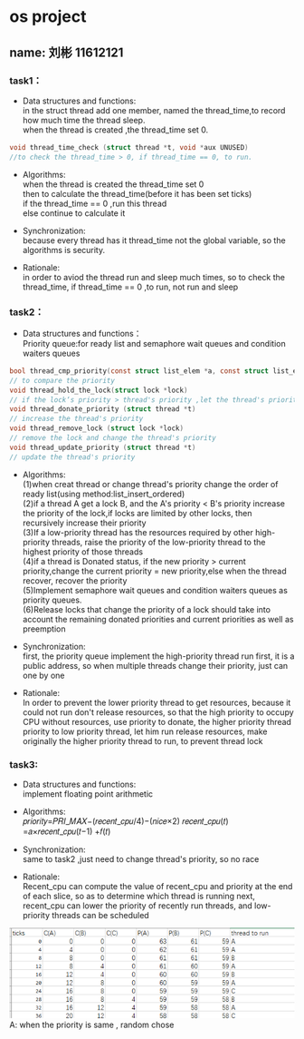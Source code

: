 # os project
## name: 刘彬 11612121
### task1：
* Data structures and functions:  
in the struct thread  add one member, named the thread_time,to record how much time the thread sleep.  
when the thread is created ,the thread_time set 0.  
``` c
void thread_time_check (struct thread *t, void *aux UNUSED)  
//to check the thread_time > 0, if thread_time == 0, to run.  
```
  
* Algorithms:  
		when the thread is created the thread_time set 0  
		then to calculate the thread_time(before it has been set ticks)  
		if the thread_time == 0 ,run this thread  
		else continue to calculate it  
	
* Synchronization:  
		because every thread has it thread_time not the global variable, so the algorithms is security.  
		
* Rationale:  
		in order to aviod the thread run and sleep much times, so to check the thread_time, if thread_time == 0 ,to run, not run and sleep
	
### task2：  
* Data structures and functions：  
		Priority queue:for ready list and semaphore wait queues and condition waiters queues  
``` c
bool thread_cmp_priority(const struct list_elem *a, const struct list_elem *b, void *aux UNUSED)
// to compare the priority  
void thread_hold_the_lock(struct lock *lock)  
// if the lock‘s priority > thread's priority ,let the thread's priority = lock's priority  
void thread_donate_priority (struct thread *t)  
// increase the thread's priority  
void thread_remove_lock (struct lock *lock)  
// remove the lock and change the thread's priority  
void thread_update_priority (struct thread *t)  
// update the thread's priority  
 ```
	
* Algorithms:   
		(1)when creat thread or change thread's priority change the order of  ready list(using method:list_insert_ordered)  
		(2)if a thread A get a lock B, and the A's priority < B's priority increase the priority of the lock,if locks are limited by other locks, then recursively increase their priority  
		(3)If a low-priority thread has the resources required by other high-priority threads, raise the priority of the low-priority thread to the highest priority of those threads  
		(4)if a thread is Donated status, if the new priority > current priority,change the current priority = new priority,else when the thread recover, recover the priority  
		(5)Implement semaphore wait queues and condition waiters queues as priority queues.  
		(6)Release locks that change the priority of a lock should take into account the remaining donated priorities and current priorities as well as preemption  
	
* Synchronization:  
		first, the priority queue implement the high-priority thread run first, it is a public address, so when multiple threads change their priority, just can one by one   
	
* Rationale:  
		In order to prevent the lower priority thread to get resources, because it could not run don't release resources, so that the high priority to occupy CPU without resources, use priority to donate, the higher priority thread priority to low priority thread, let him run release resources, make originally the higher priority thread to run, to prevent thread lock
	
### task3:  
* Data structures and functions:  
		implement floating point arithmetic
		
* Algorithms:  
		𝑝𝑟𝑖𝑜𝑟𝑖𝑡𝑦=𝑃𝑅𝐼_𝑀𝐴𝑋−(𝑟𝑒𝑐𝑒𝑛𝑡_𝑐𝑝𝑢/4)−(𝑛𝑖𝑐𝑒×2)
		𝑟𝑒𝑐𝑒𝑛𝑡_𝑐𝑝𝑢(𝑡) =𝑎×𝑟𝑒𝑐𝑒𝑛𝑡_𝑐𝑝𝑢(𝑡−1) +𝑓(𝑡) 

*	Synchronization:  
		same to task2 ,just need to change thread's priority, so no race
*	Rationale:  
		Recent_cpu can compute the value of recent_cpu and priority at the end of each slice, so as to determine which thread is running next, recent_cpu can lower the priority of recently run threads, and low-priority threads can be scheduled

![Image text](https://github.com/vivian37/jw/blob/master/ans.png)  
A: when the priority is same , random chose
